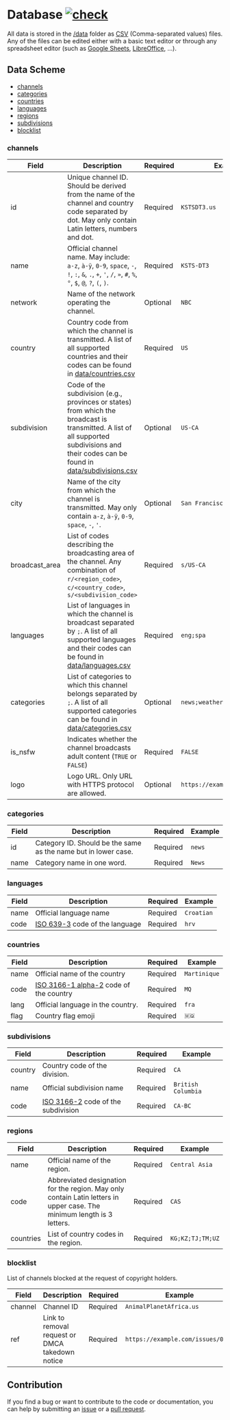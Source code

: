 # Database [![check](https://github.com/iptv-org/database/actions/workflows/check.yml/badge.svg)](https://github.com/iptv-org/database/actions/workflows/check.yml)

All data is stored in the [/data](data) folder as [CSV](https://en.wikipedia.org/wiki/Comma-separated_values) (Comma-separated values) files. Any of the files can be edited either with a basic text editor or through any spreadsheet editor (such as [Google Sheets](https://www.google.com/sheets/about/), [LibreOffice](https://www.libreoffice.org/discover/libreoffice/), ...).

## Data Scheme

- [channels](#channels)
- [categories](#categories)
- [countries](#countries)
- [languages](#languages)
- [regions](#regions)
- [subdivisions](#subdivisions)
- [blocklist](#blocklist)

### channels

| Field          | Description                                                                                                                                                                                                      | Required | Example                       |
| -------------- | ---------------------------------------------------------------------------------------------------------------------------------------------------------------------------------------------------------------- | -------- | ----------------------------- |
| id             | Unique channel ID. Should be derived from the name of the channel and country code separated by dot. May only contain Latin letters, numbers and dot.                                                            | Required | `KSTSDT3.us`                  |
| name           | Official channel name. May include: `a-z`, `à-ÿ`, `0-9`, `space`, `-`, `!`, `:`, `&`, `.`, `+`, `'`, `/`, `»`, `#`, `%`, `°`, `$`, `@`, `?`, `(`, `)`.                                                           | Required | `KSTS-DT3`                    |
| network        | Name of the network operating the channel.                                                                                                                                                                       | Optional | `NBC`                         |
| country        | Country code from which the channel is transmitted. A list of all supported countries and their codes can be found in [data/countries.csv](data/countries.csv)                                                   | Required | `US`                          |
| subdivision    | Code of the subdivision (e.g., provinces or states) from which the broadcast is transmitted. A list of all supported subdivisions and their codes can be found in [data/subdivisions.csv](data/subdivisions.csv) | Optional | `US-CA`                       |
| city           | Name of the city from which the channel is transmitted. May only contain `a-z`, `à-ÿ`, `0-9`, `space`, `-`, `'`.                                                                                                 | Optional | `San Francisco`               |
| broadcast_area | List of codes describing the broadcasting area of the channel. Any combination of `r/<region_code>`, `c/<country_code>`, `s/<subdivision_code>`                                                                  | Required | `s/US-CA`                     |
| languages      | List of languages in which the channel is broadcast separated by `;`. A list of all supported languages and their codes can be found in [data/languages.csv](data/languages.csv)                                 | Required | `eng;spa`                     |
| categories     | List of categories to which this channel belongs separated by `;`. A list of all supported categories can be found in [data/categories.csv](data/categories.csv)                                                 | Optional | `news;weather`                |
| is_nsfw        | Indicates whether the channel broadcasts adult content (`TRUE` or `FALSE`)                                                                                                                                       | Required | `FALSE`                       |
| logo           | Logo URL. Only URL with HTTPS protocol are allowed.                                                                                                                                                              | Optional | `https://example.com/nbc.png` |

### categories

| Field | Description                                                    | Required | Example |
| ----- | -------------------------------------------------------------- | -------- | ------- |
| id    | Category ID. Should be the same as the name but in lower case. | Required | `news`  |
| name  | Category name in one word.                                     | Required | `News`  |

### languages

| Field | Description                                                               | Required | Example    |
| ----- | ------------------------------------------------------------------------- | -------- | ---------- |
| name  | Official language name                                                    | Required | `Croatian` |
| code  | [ISO 639-3](https://en.wikipedia.org/wiki/ISO_639-3) code of the language | Required | `hrv`      |

### countries

| Field | Description                                                                                | Required | Example      |
| ----- | ------------------------------------------------------------------------------------------ | -------- | ------------ |
| name  | Official name of the country                                                               | Required | `Martinique` |
| code  | [ISO 3166-1 alpha-2](https://en.wikipedia.org/wiki/ISO_3166-1_alpha-2) code of the country | Required | `MQ`         |
| lang  | Official language in the country.                                                          | Required | `fra`        |
| flag  | Country flag emoji                                                                         | Required | `🇲🇶`         |

### subdivisions

| Field   | Description                                                                    | Required | Example            |
| ------- | ------------------------------------------------------------------------------ | -------- | ------------------ |
| country | Country code of the division.                                                  | Required | `CA`               |
| name    | Official subdivision name                                                      | Required | `British Columbia` |
| code    | [ISO 3166-2](https://en.wikipedia.org/wiki/ISO_3166-2) code of the subdivision | Required | `CA-BC`            |

### regions

| Field     | Description                                                                                                            | Required | Example          |
| --------- | ---------------------------------------------------------------------------------------------------------------------- | -------- | ---------------- |
| name      | Official name of the region.                                                                                           | Required | `Central Asia`   |
| code      | Abbreviated designation for the region. May only contain Latin letters in upper case. The minimum length is 3 letters. | Required | `CAS`            |
| countries | List of country codes in the region.                                                                                   | Required | `KG;KZ;TJ;TM;UZ` |

### blocklist

List of channels blocked at the request of copyright holders.

| Field   | Description                                     | Required | Example                           |
| ------- | ----------------------------------------------- | -------- | --------------------------------- |
| channel | Channel ID                                      | Required | `AnimalPlanetAfrica.us`           |
| ref     | Link to removal request or DMCA takedown notice | Required | `https://example.com/issues/0000` |

## Contribution

If you find a bug or want to contribute to the code or documentation, you can help by submitting an [issue](https://github.com/iptv-org/database/issues) or a [pull request](https://github.com/iptv-org/database/pulls).

